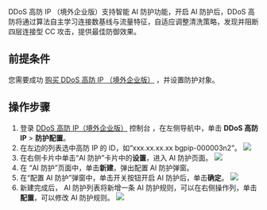 DDoS 高防 IP （境外企业版）支持智能 AI 防护功能，开启 AI 防护后，DDoS 高防将通过算法自主学习连接数基线与流量特征，自适应调整清洗策略，发现并阻断四层连接型 CC 攻击，提供最佳防御效果。

## 前提条件
您需要成功 [购买 DDoS 高防 IP （境外企业版）](https://cloud.tencent.com/document/product/1014/56255) ，并设置防护对象。

## 操作步骤
1.	登录 [DDoS 高防 IP（境外企业版）](https://console.cloud.tencent.com/ddos/ddos-basic) 控制台 ，在左侧导航中，单击 **DDoS 高防 IP** > **防护配置**。
2.	在左边的列表选中高防 IP 的 ID，如“xxx.xx.xx.xx bgpip-000003n2”。
![](https://main.qcloudimg.com/raw/d6586694f3fc6b1cbc6099b6b1498c38.png)
3. 在右侧卡片中单击“AI 防护”卡片中的**设置**，进入 AI 防护页面。
![](https://main.qcloudimg.com/raw/e06a0e3066819c70bf24a5207e29d299.png)
4. 在 “AI 防护”页面中，单击**新建**，弹出配置 AI 防护弹窗。
5. 在“配置 AI 防护”弹窗中，单击开关按钮开启 AI 防护后，单击**确定**。
![](https://main.qcloudimg.com/raw/e4ae25644fcaf4b772cccc4a1d60b5f4.png)
6. 新建完成后， AI 防护列表将新增一条 AI 防护规则，可以在右侧操作列，单击**配置**，可以修改 AI 防护规则。
![](https://main.qcloudimg.com/raw/a1af33e5f92279f704ef6019e22c7e92.png)
